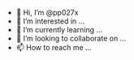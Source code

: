 - 👋 Hi, I’m @pp027x
- 👀 I’m interested in ...
- 🌱 I’m currently learning ...
- 💞️ I’m looking to collaborate on ...
- 📫 How to reach me ...

<!---
pp027x/pp027x is a ✨ special ✨ repository because its `README.md` (this file) appears on your GitHub profile.
You can click the Preview link to take a look at your changes.
--->
